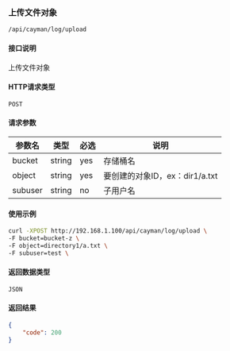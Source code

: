 ### 上传文件对象
`/api/cayman/log/upload`

#### 接口说明
上传文件对象

#### HTTP请求类型
`POST`

#### 请求参数
|参数名|类型|必选|说明|
|--|--|--|--|
|bucket|string|yes|存储桶名|
|object|string|yes|要创建的对象ID，ex：dir1/a.txt|
|subuser|string|no|子用户名|

#### 使用示例
```sh
curl -XPOST http://192.168.1.100/api/cayman/log/upload \
-F bucket=bucket-z \
-F object=directory1/a.txt \
-F subuser=test \
```

#### 返回数据类型
`JSON`

#### 返回结果
```json
{
	"code":	200
}
```



